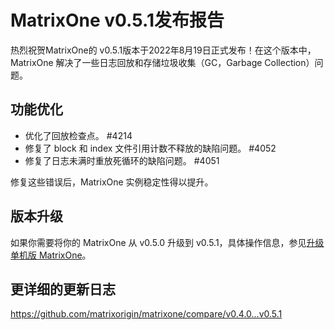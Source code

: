 # **MatrixOne v0.5.1发布报告**

热烈祝贺MatrixOne的 v0.5.1版本于2022年8月19日正式发布！在这个版本中，MatrixOne 解决了一些日志回放和存储垃圾收集（GC，Garbage Collection）问题。

## 功能优化

- 优化了回放检查点。 #4214
- 修复了 block 和 index 文件引用计数不释放的缺陷问题。 #4052
- 修复了日志未满时重放死循环的缺陷问题。 #4051

修复这些错误后，MatrixOne 实例稳定性得以提升。

## 版本升级

如果你需要将你的 MatrixOne 从 v0.5.0 升级到 v0.5.1，具体操作信息，参见[升级单机版 MatrixOne](../Get-Started/update-standalone-matrixone.md)。

## 更详细的更新日志

<https://github.com/matrixorigin/matrixone/compare/v0.4.0...v0.5.1>
